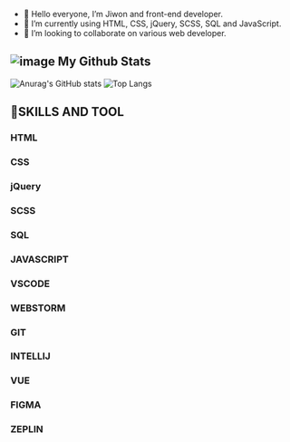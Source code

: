 - 👋 Hello everyone, I’m Jiwon and front-end developer.
- 🌱 I’m currently using HTML, CSS, jQuery, SCSS, SQL and JavaScript.
- 💞️ I’m looking to collaborate on various web developer.

## ![image](https://github.com/jiwonch/jiwonch/assets/87967386/22288c90-449a-46e4-91de-25705ba82c32) My Github Stats
![Anurag's GitHub stats](https://github-readme-stats.vercel.app/api?username=jiwonch&show_icons=true&theme=midnight-purple)
![Top Langs](https://github-readme-stats.vercel.app/api/top-langs/?username=jiwonch&layout=compact&theme=tokyonight)


## 👀SKILLS AND TOOL
### HTML
### CSS
### jQuery
### SCSS
### SQL
### JAVASCRIPT
### VSCODE
### WEBSTORM
### GIT
### INTELLIJ
### VUE
### FIGMA
### ZEPLIN

